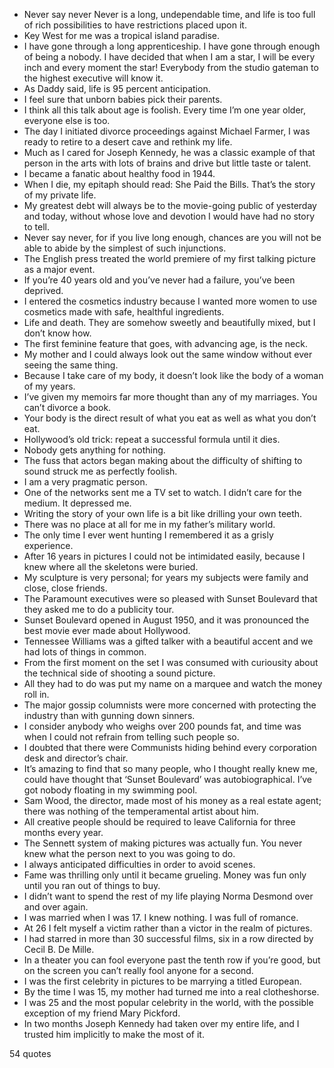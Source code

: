  - Never say never Never is a long, undependable time, and life is too full of rich possibilities to have restrictions placed upon it.
 - Key West for me was a tropical island paradise.
 - I have gone through a long apprenticeship. I have gone through enough of being a nobody. I have decided that when I am a star, I will be every inch and every moment the star! Everybody from the studio gateman to the highest executive will know it.
 - As Daddy said, life is 95 percent anticipation.
 - I feel sure that unborn babies pick their parents.
 - I think all this talk about age is foolish. Every time I’m one year older, everyone else is too.
 - The day I initiated divorce proceedings against Michael Farmer, I was ready to retire to a desert cave and rethink my life.
 - Much as I cared for Joseph Kennedy, he was a classic example of that person in the arts with lots of brains and drive but little taste or talent.
 - I became a fanatic about healthy food in 1944.
 - When I die, my epitaph should read: She Paid the Bills. That’s the story of my private life.
 - My greatest debt will always be to the movie-going public of yesterday and today, without whose love and devotion I would have had no story to tell.
 - Never say never, for if you live long enough, chances are you will not be able to abide by the simplest of such injunctions.
 - The English press treated the world premiere of my first talking picture as a major event.
 - If you’re 40 years old and you’ve never had a failure, you’ve been deprived.
 - I entered the cosmetics industry because I wanted more women to use cosmetics made with safe, healthful ingredients.
 - Life and death. They are somehow sweetly and beautifully mixed, but I don’t know how.
 - The first feminine feature that goes, with advancing age, is the neck.
 - My mother and I could always look out the same window without ever seeing the same thing.
 - Because I take care of my body, it doesn’t look like the body of a woman of my years.
 - I’ve given my memoirs far more thought than any of my marriages. You can’t divorce a book.
 - Your body is the direct result of what you eat as well as what you don’t eat.
 - Hollywood’s old trick: repeat a successful formula until it dies.
 - Nobody gets anything for nothing.
 - The fuss that actors began making about the difficulty of shifting to sound struck me as perfectly foolish.
 - I am a very pragmatic person.
 - One of the networks sent me a TV set to watch. I didn’t care for the medium. It depressed me.
 - Writing the story of your own life is a bit like drilling your own teeth.
 - There was no place at all for me in my father’s military world.
 - The only time I ever went hunting I remembered it as a grisly experience.
 - After 16 years in pictures I could not be intimidated easily, because I knew where all the skeletons were buried.
 - My sculpture is very personal; for years my subjects were family and close, close friends.
 - The Paramount executives were so pleased with Sunset Boulevard that they asked me to do a publicity tour.
 - Sunset Boulevard opened in August 1950, and it was pronounced the best movie ever made about Hollywood.
 - Tennessee Williams was a gifted talker with a beautiful accent and we had lots of things in common.
 - From the first moment on the set I was consumed with curiousity about the technical side of shooting a sound picture.
 - All they had to do was put my name on a marquee and watch the money roll in.
 - The major gossip columnists were more concerned with protecting the industry than with gunning down sinners.
 - I consider anybody who weighs over 200 pounds fat, and time was when I could not refrain from telling such people so.
 - I doubted that there were Communists hiding behind every corporation desk and director’s chair.
 - It’s amazing to find that so many people, who I thought really knew me, could have thought that ‘Sunset Boulevard’ was autobiographical. I’ve got nobody floating in my swimming pool.
 - Sam Wood, the director, made most of his money as a real estate agent; there was nothing of the temperamental artist about him.
 - All creative people should be required to leave California for three months every year.
 - The Sennett system of making pictures was actually fun. You never knew what the person next to you was going to do.
 - I always anticipated difficulties in order to avoid scenes.
 - Fame was thrilling only until it became grueling. Money was fun only until you ran out of things to buy.
 - I didn’t want to spend the rest of my life playing Norma Desmond over and over again.
 - I was married when I was 17. I knew nothing. I was full of romance.
 - At 26 I felt myself a victim rather than a victor in the realm of pictures.
 - I had starred in more than 30 successful films, six in a row directed by Cecil B. De Mille.
 - In a theater you can fool everyone past the tenth row if you’re good, but on the screen you can’t really fool anyone for a second.
 - I was the first celebrity in pictures to be marrying a titled European.
 - By the time I was 15, my mother had turned me into a real clotheshorse.
 - I was 25 and the most popular celebrity in the world, with the possible exception of my friend Mary Pickford.
 - In two months Joseph Kennedy had taken over my entire life, and I trusted him implicitly to make the most of it.

54 quotes